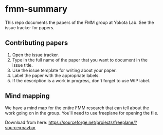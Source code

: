 # fmm-summary

This repo documents the papers of the FMM group at Yokota Lab. See the issue tracker for papers.

## Contributing papers

1. Open the issue tracker.
2. Type in the full name of the paper that you want to document in the issue title.
3. Use the issue template for writing about your paper.
4. Label the paper with the appropriate labels.
5. If the description is a work in progress, don't forget to use WIP label.

## Mind mapping

We have a mind map for the entire FMM research that can tell about the work going on in the group. You'll need to use freeplane for opening the file.

Download from here: https://sourceforge.net/projects/freeplane/?source=navbar
